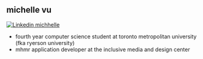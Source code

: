 ## michelle vu

[![Linkedin](https://i.stack.imgur.com/gVE0j.png) michhelle](https://www.linkedin.com/in/michhelle)


- fourth year computer science student at toronto metropolitan university (fka ryerson university)
- mhmr application developer at the inclusive media and design center 

